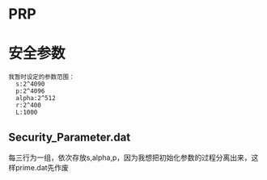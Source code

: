 # PRP
# 安全参数
    我暂时设定的参数范围：   
      s:2^4090   
      p:2^4096   
      alpha:2^512    
      r:2^400    
      L:1000   
## Security_Parameter.dat
每三行为一组，依次存放s,alpha,p，因为我想把初始化参数的过程分离出来，这样prime.dat先作废
